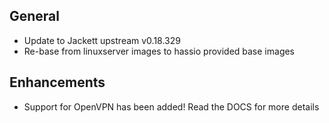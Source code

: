 ## General

 - Update to Jackett upstream v0.18.329
 - Re-base from linuxserver images to hassio provided base images

## Enhancements

 - Support for OpenVPN has been added! Read the DOCS for more details